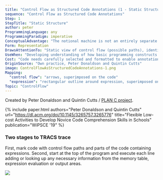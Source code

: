 ```yaml
---
title: "Control Flow as Structured Code Annotations (1 - Static Structure)"
sequence: "Control Flow as Structured Code Annotations"
Step: 1
StepTitle: "Static Structure"
author: peter
ProgrammingLanguage: any
ProgrammingParadigm: imperative
ConceptualAdvantage: "The notional machine is not an entirely separate representation from the code but acts as a secondary notation to add invisible aspects of the code execution."
Form: Representation
DrawsAttentionTo: "Static view of control flow (possible paths), identification of expressions."
UseWhen: "Developing understanding of how basic programming constructs work."
Cost: "Code needs carefully selected and formatted to enable annotation."
OriginSource: "Own practice, Peter Donaldson and Quintin Cutts"
image: ControlFlowAsStructuredCodeAnnotations-1.png
Mapping:
  "control flow": "arrows, superimposed on the code"
  "expression": "rectangular outline around expression, superimposed on the code"
Topic: "ControlFlow"
---
```


Created by Peter Donaldson and Quintin Cutts /
[PLAN C project](https://trace.dcs.gla.ac.uk/planc/).

{% include paper.html
   authors="Peter Donaldson and Quintin Cutts"
   url="https://dl.acm.org/doi/10.1145/3265757.3265776"
   title="Flexible Low-cost Activities to Develop Novice Code Comprehension Skills in Schools"
   publication="WiPSCE '19" %}

### Two stages to TRACS trace

First, mark code with control flow paths and parts of the code containing expressions. Second, start at the top of the program and execute each line adding or looking up any necessary information from the memory table, expression evaluation or output areas.

<img src="/assets/images/nm/ControlFlowAsStructuredCodeAnnotations-full.png" class="ui fluid bordered image">
